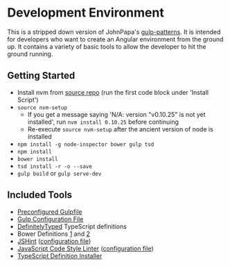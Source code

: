 # Development Environment
This is a stripped down version of JohnPapa's [gulp-patterns](https://github.com/johnpapa/gulp-patterns). It is intended for developers who want to create an Angular environment from the ground up. It contains a variety of basic tools to allow the developer to hit the ground running.

## Getting Started
* Install nvm from [source repo](https://github.com/creationix/nvm) (run the first code block under 'Install Script')
* `source nvm-setup`
    * If you get a message saying 'N/A: version "v0.10.25" is not yet installed', run `nvm install 0.10.25` before continuing
    * Re-execute `source nvm-setup` after the ancient version of node is installed
* `npm install -g node-inspector bower gulp tsd`
* `npm install`
* `bower install`
* `tsd install -r -o --save`
* `gulp build` or `gulp serve-dev`

## Included Tools
* [Preconfigured Gulpfile](/gulpfile.js)
* [Gulp Configuration File](/gulp.config.js)
* [DefinitelyTyped](https://github.com/DefinitelyTyped/DefinitelyTyped) TypeScript definitions
* Bower Definitions [1](/.bowerrc) and [2](/bower.json)
* [JSHint](https://www.jshint.com) ([configuration file](/.jslint))
* [JavaScript Code Style Linter](https://jscs.info/overview) ([configuration file](/.jscsrc))
* [TypeScript Definition Installer](/tsd.json)
